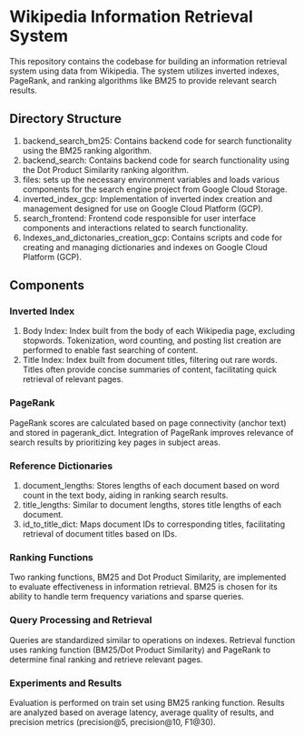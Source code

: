 # **Wikipedia Information Retrieval System**
This repository contains the codebase for building an information retrieval system using data from Wikipedia. The system utilizes inverted indexes, PageRank, and ranking algorithms like BM25 to provide relevant search results.
## **Directory Structure**
1. backend_search_bm25: Contains backend code for search functionality using the BM25 ranking algorithm.
2. backend_search: Contains backend code for search functionality using the Dot Product Similarity ranking algorithm.
3. files: sets up the necessary environment variables and loads various components for the search engine project from Google Cloud Storage.
4. inverted_index_gcp: Implementation of inverted index creation and management designed for use on Google Cloud Platform (GCP).
5. search_frontend: Frontend code responsible for user interface components and interactions related to search functionality.
6. Indexes_and_dictonaries_creation_gcp: Contains scripts and code for creating and managing dictionaries and indexes on Google Cloud Platform (GCP).
## **Components**
### **Inverted Index**
1. Body Index: Index built from the body of each Wikipedia page, excluding stopwords. Tokenization, word counting, and posting list creation are performed to enable fast searching of content.
2. Title Index: Index built from document titles, filtering out rare words. Titles often provide concise summaries of content, facilitating quick retrieval of relevant pages.
### **PageRank**
PageRank scores are calculated based on page connectivity (anchor text) and stored in pagerank_dict. Integration of PageRank improves relevance of search results by prioritizing key pages in subject areas.
### **Reference Dictionaries**
1.	document_lengths: Stores lengths of each document based on word count in the text body, aiding in ranking search results.
2.	title_lengths: Similar to document lengths, stores title lengths of each document.
3.	id_to_title_dict: Maps document IDs to corresponding titles, facilitating retrieval of document titles based on IDs.
### **Ranking Functions**
Two ranking functions, BM25 and Dot Product Similarity, are implemented to evaluate effectiveness in information retrieval. BM25 is chosen for its ability to handle term frequency variations and sparse queries.
### **Query Processing and Retrieval**
Queries are standardized similar to operations on indexes. Retrieval function uses ranking function (BM25/Dot Product Similarity) and PageRank to determine final ranking and retrieve relevant pages.
### **Experiments and Results**
Evaluation is performed on train set using BM25 ranking function. Results are analyzed based on average latency, average quality of results, and precision metrics (precision@5, precision@10, F1@30).

